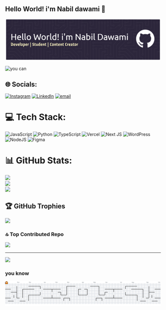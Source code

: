 ## Hello World! i'm Nabil dawami 👋

![Nabil dawami](github-header-banner.png)


![ you can](https://media2.giphy.com/media/v1.Y2lkPTc5MGI3NjExZGkzcnlmcWhja3Qzd3VscjFnaHNreTl1MHYzM3d1YTY0NGVndmhhMCZlcD12MV9pbnRlcm5hbF9naWZfYnlfaWQmY3Q9Zw/3oxHQhB96wfblORgI0/giphy.gif)


## 🌐 Socials:
[![Instagram](https://img.shields.io/badge/Instagram-%23E4405F.svg?logo=Instagram&logoColor=white)](https://instagram.com/naabildawami) [![LinkedIn](https://img.shields.io/badge/LinkedIn-%230077B5.svg?logo=linkedin&logoColor=white)](https://linkedin.com/in/mnabildawami) [![email](https://img.shields.io/badge/Email-D14836?logo=gmail&logoColor=white)](mailto:muhammadnabildawami@gmail.com) 

# 💻 Tech Stack:
![JavaScript](https://img.shields.io/badge/javascript-%23323330.svg?style=for-the-badge&logo=javascript&logoColor=%23F7DF1E) ![Python](https://img.shields.io/badge/python-3670A0?style=for-the-badge&logo=python&logoColor=ffdd54) ![TypeScript](https://img.shields.io/badge/typescript-%23007ACC.svg?style=for-the-badge&logo=typescript&logoColor=white) ![Vercel](https://img.shields.io/badge/vercel-%23000000.svg?style=for-the-badge&logo=vercel&logoColor=white) ![Next JS](https://img.shields.io/badge/Next-black?style=for-the-badge&logo=next.js&logoColor=white) ![WordPress](https://img.shields.io/badge/WordPress-%23117AC9.svg?style=for-the-badge&logo=WordPress&logoColor=white) ![NodeJS](https://img.shields.io/badge/node.js-6DA55F?style=for-the-badge&logo=node.js&logoColor=white) ![Figma](https://img.shields.io/badge/figma-%23F24E1E.svg?style=for-the-badge&logo=figma&logoColor=white)
# 📊 GitHub Stats:
![](https://github-readme-stats.vercel.app/api?username=MNabildawami&theme=dark&hide_border=false&include_all_commits=true&count_private=false)<br/>
![](https://nirzak-streak-stats.vercel.app/?user=MNabildawami&theme=dark&hide_border=false)<br/>
![](https://github-readme-stats.vercel.app/api/top-langs/?username=MNabildawami&theme=dark&hide_border=false&include_all_commits=true&count_private=false&layout=compact)

## 🏆 GitHub Trophies
![](https://github-profile-trophy.vercel.app/?username=MNabildawami&theme=radical&no-frame=false&no-bg=true&margin-w=4)

### 🔝 Top Contributed Repo
![](https://github-contributor-stats.vercel.app/api?username=MNabildawami&limit=5&theme=dark&combine_all_yearly_contributions=true)

---
[![](https://visitcount.itsvg.in/api?id=MNabildawami&icon=0&color=0)](https://visitcount.itsvg.in)

### you know

<picture>
  <source media="(prefers-color-scheme: dark)" srcset="https://raw.githubusercontent.com/MNabildawami/MNabildawami/output/pacman-contribution-graph-dark.svg">
  <source media="(prefers-color-scheme: light)" srcset="https://raw.githubusercontent.com/MNabildawami/MNabildawami/output/pacman-contribution-graph.svg">
  <img alt="pacman contribution graph" src="https://raw.githubusercontent.com/MNabildawami/MNabildawami/output/pacman-contribution-graph.svg">
</picture>

